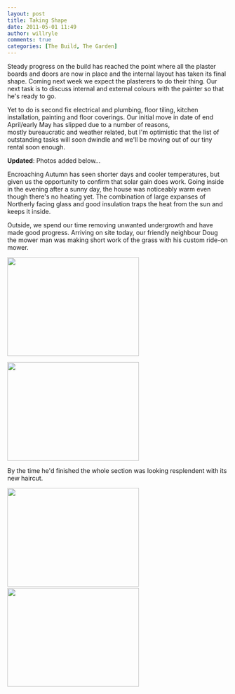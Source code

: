 ```yaml
---
layout: post
title: Taking Shape
date: 2011-05-01 11:49
author: willryle
comments: true
categories: [The Build, The Garden]
---
```

Steady progress on the build has reached the point where all the plaster boards and doors are now in place and the internal layout has taken its final shape. Coming next week we expect the plasterers to do their thing. Our next task is to discuss internal and external colours with the painter so that he's ready to go.

Yet to do is second fix electrical and plumbing, floor tiling, kitchen installation, painting and floor coverings. Our initial move in date of end April/early May has slipped due to a number of reasons, mostly bureaucratic and weather related, but I'm optimistic that the list of outstanding tasks will soon dwindle and we'll be moving out of our tiny rental soon enough.

<strong>Updated</strong>: Photos added below...

<!--more-->

Encroaching Autumn has seen shorter days and cooler temperatures, but given us the opportunity to confirm that solar gain does work. Going inside in the evening after a sunny day, the house was noticeably warm even though there's no heating yet. The combination of large expanses of Northerly facing glass and good insulation traps the heat from the sun and keeps it inside.

Outside, we spend our time removing unwanted undergrowth and have made good progress. Arriving on site today, our friendly neighbour Doug the mower man was making short work of the grass with his custom ride-on mower.

<a href="http://willryle.files.wordpress.com/2011/05/haircut-2011-05-01-004.jpg" target="_blank"><img class="alignright size-medium wp-image-608" title="Haircut 01" src="http://willryle.files.wordpress.com/2011/05/haircut-2011-05-01-004.jpg?w=300" alt="" width="300" height="225" /></a>

<a href="http://willryle.files.wordpress.com/2011/05/haircut-2011-05-01-024.jpg" target="_blank"><img class="size-medium wp-image-606 alignnone" title="Clearing the boundary" src="http://willryle.files.wordpress.com/2011/05/haircut-2011-05-01-024.jpg?w=300" alt="" width="300" height="225" /></a>

By the time he'd finished the whole section was looking resplendent with its new haircut.

<a href="http://willryle.files.wordpress.com/2011/05/haircut-2011-05-01-010.jpg" target="_blank"><img class="alignnone size-medium wp-image-609" title="Haircut 02" src="http://willryle.files.wordpress.com/2011/05/haircut-2011-05-01-010.jpg?w=300" alt="" width="300" height="225" /></a> <a href="http://willryle.files.wordpress.com/2011/05/haircut-2011-05-01-026.jpg" target="_blank"><img class="alignright size-medium wp-image-610" title="Haircut 03" src="http://willryle.files.wordpress.com/2011/05/haircut-2011-05-01-026.jpg?w=300" alt="" width="300" height="225" /></a>
